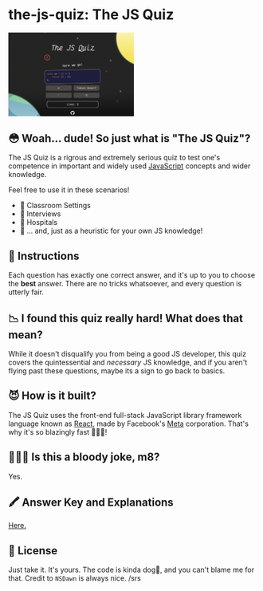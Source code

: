 # the-js-quiz: **The JS Quiz**

<a href="https://nsdawn.dev/the-js-quiz">
    <img 
        src="./src/assets/img/readme-scsh.png" 
        alt="In-game Screenshot"
        style="width: 50%"
    >
</a>

## 😳 Woah... dude! So just what is "The JS Quiz"? 
The JS Quiz is a rigrous and extremely serious quiz to test one's competence in important and widely used [JavaScript](https://en.wikipedia.org/wiki/JavaScript) concepts and wider knowledge. 

Feel free to use it in these scenarios!
- 🚸 Classroom Settings
- 🤝 Interviews
- 🏥 Hospitals
- 🤔 ... and, just as a heuristic for your own JS knowledge!

## 🚀 Instructions
Each question has exactly one correct answer, and it's up to you to choose the **best** answer. There are no tricks whatsoever, and every question is utterly fair.

## 📉 I found this quiz really hard! What does that mean? 
While it doesn't disqualify you from being a good JS developer, this quiz covers the quintessential and _necessary_ JS knowledge, and if you aren't flying past these questions, maybe its a sign to go back to basics.

## 😈 How is it built? 
The JS Quiz uses the front-end full-stack JavaScript library framework language known as [React](https://www.solidjs.com/), made by Facebook's [Meta](https://en.wikipedia.org/wiki/Vaporware) corporation. That's why it's so blazingly fast 🥵🔥🔥!

## 🙎🏽‍♀️ Is this a bloody joke, m8?
Yes.

## 🖍️ Answer Key and Explanations
<a href="./public/answer-key.md">Here.</a>

## 📖 License
Just take it. It's yours. The code is kinda dog💩, and you can't blame me for that. Credit to `NSDawn` is always nice. /srs


